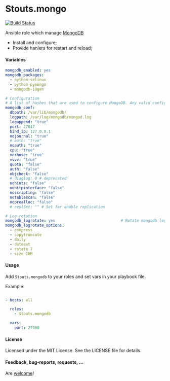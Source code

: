 Stouts.mongo
============

[![Build Status](https://travis-ci.org/Stouts/Stouts.nginx.png)](https://travis-ci.org/Stouts/Stouts.mongodb)

Ansible role which manage [MongoDB](http://www.mongodb.org/)

* Install and configure;
* Provide hanlers for restart and reload;

#### Variables

```yaml
mongodb_enabled: yes
mongodb_packages:
  - python-selinux
  - python-pymongo
  - mongodb-10gen

# Configuration
# A list of hashes that are used to configure MongoDB. Any valid configuration parameters can be defined here.
mongodb_conf:
  dbpath: /var/lib/mongodb/
  logpath: /var/log/mongodb/mongod.log
  logappend: "true"
  port: 27017
  bind_ip: 127.0.0.1
  nojournal: "true"
  # auth: "true"
  noauth: "true"
  cpu: "true"
  verbose: "true"
  vvvv: "true"
  quota: "false"
  auth: "false"
  objcheck: "false"
  # diaglog: 0 # deprecated
  nohints: "false"
  nohttpinterface: "false"
  noscripting: "false"
  notablescan: "false"
  noprealloc: "false"
  # replSet: "" # Set for enable replication

# Log rotation
mongodb_logrotate: yes                             # Rotate mongodb logs.
mongodb_logrotate_options:
  - compress
  - copytruncate
  - daily
  - dateext
  - rotate 7
  - size 10M
```

#### Usage

Add `Stouts.mongodb` to your roles and set vars in your playbook file.

Example:

```yaml

- hosts: all

  roles:
    - Stouts.mongodb

  vars:
    port: 27400
```

#### License

Licensed under the MIT License. See the LICENSE file for details.

#### Feedback, bug-reports, requests, ...

Are [welcome](https://github.com/Stouts/Stouts.mongodb/issues)!
